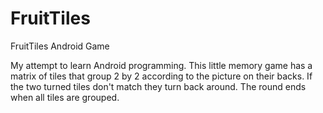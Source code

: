 FruitTiles
==========

FruitTiles Android Game

My attempt to learn Android programming. This little memory game has a matrix of tiles that group 2 by 2 according to the
picture on their backs. If the two turned tiles don't match they turn back around. The round ends when all tiles are
grouped. 
